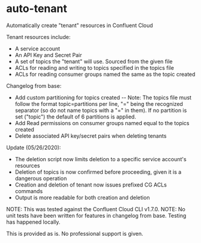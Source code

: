 # auto-tenant
Automatically create "tenant" resources in Confluent Cloud

Tenant resources include:
- A service account
- An API Key and Secret Pair
- A set of topics the "tenant" will use. Sourced from the given file
- ACLs for reading and writing to topics specified in the topics file
- ACLs for reading consumer groups named the same as the topic created

Changelog from base:
- Add custom partitioning for topics created
-- Note: The topics file must follow the format topic=partitions per line, "=" being the recognized separator (so do not name topics with a "=" in them). If no partition is set ("topic") the default of 6 partitions is applied.
- Add Read permissions on consumer groups named equal to the topics created
- Delete associated API key/secret pairs when deleting tenants

Update (05/26/2020):
- The deletion script now limits deletion to a specific service account's resources
- Deletion of topics is now confirmed before proceeding, given it is a dangerous operation
- Creation and deletion of tenant now issues prefixed CG ACLs commands
- Output is more readable for both creation and deletion

NOTE: This was tested against the Confluent Cloud CLI v1.7.0.
NOTE: No unit tests have been written for features in changelog from base. Testing has happened locally.

This is provided as is. No professional support is given.

